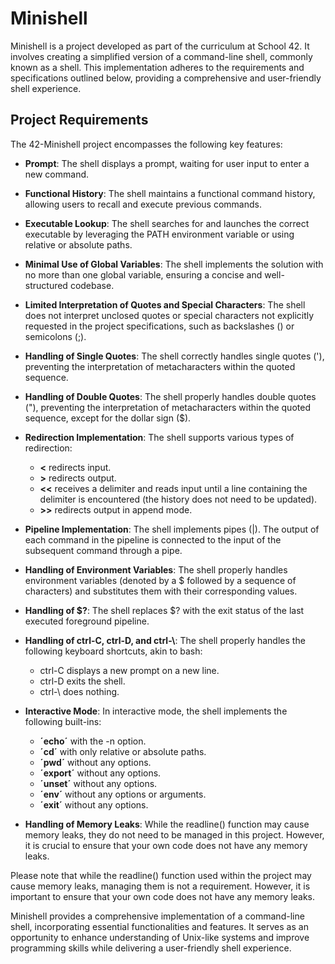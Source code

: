 # Minishell
Minishell is a project developed as part of the curriculum at School 42. It involves creating a simplified version of a command-line shell, commonly known as a shell. This implementation adheres to the requirements and specifications outlined below, providing a comprehensive and user-friendly shell experience.

## Project Requirements
The 42-Minishell project encompasses the following key features:

- **Prompt**: The shell displays a prompt, waiting for user input to enter a new command.

- **Functional History**: The shell maintains a functional command history, allowing users to recall and execute previous commands.

- **Executable Lookup**: The shell searches for and launches the correct executable by leveraging the PATH environment variable or using relative or absolute paths.

- **Minimal Use of Global Variables**: The shell implements the solution with no more than one global variable, ensuring a concise and well-structured codebase.

- **Limited Interpretation of Quotes and Special Characters**: The shell does not interpret unclosed quotes or special characters not explicitly requested in the project specifications, such as backslashes () or semicolons (;).

- **Handling of Single Quotes**: The shell correctly handles single quotes ('), preventing the interpretation of metacharacters within the quoted sequence.

- **Handling of Double Quotes**: The shell properly handles double quotes ("), preventing the interpretation of metacharacters within the quoted sequence, except for the dollar sign ($).

- **Redirection Implementation**: The shell supports various types of redirection:
    - **<** redirects input.
    - **>** redirects output.
    - **<<** receives a delimiter and reads input until a line containing the delimiter is encountered (the history does not need to be updated).
    - **>>** redirects output in append mode.
- **Pipeline Implementation**: The shell implements pipes (|). The output of each command in the pipeline is connected to the input of the subsequent command through a pipe.

- **Handling of Environment Variables**: The shell properly handles environment variables (denoted by a $ followed by a sequence of characters) and substitutes them with their corresponding values.

- **Handling of $?**: The shell replaces $? with the exit status of the last executed foreground pipeline.

- **Handling of ctrl-C, ctrl-D, and ctrl-\\**: The shell properly handles the following keyboard shortcuts, akin to bash:
    - ctrl-C displays a new prompt on a new line.
    - ctrl-D exits the shell.
    - ctrl-\ does nothing.
- **Interactive Mode**: In interactive mode, the shell implements the following built-ins:
    - **´echo´** with the -n option.
    - **´cd´** with only relative or absolute paths.
    - **´pwd´** without any options.
    - **´export´** without any options.
    - **´unset´** without any options.
    - **´env´** without any options or arguments.
    - **´exit´** without any options.

- **Handling of Memory Leaks**: While the readline() function may cause memory leaks, they do not need to be managed in this project. However, it is crucial to ensure that your own code does not have any memory leaks.


Please note that while the readline() function used within the project may cause memory leaks, managing them is not a requirement. However, it is important to ensure that your own code does not have any memory leaks.

Minishell provides a comprehensive implementation of a command-line shell, incorporating essential functionalities and features. It serves as an opportunity to enhance understanding of Unix-like systems and improve programming skills while delivering a user-friendly shell experience.

